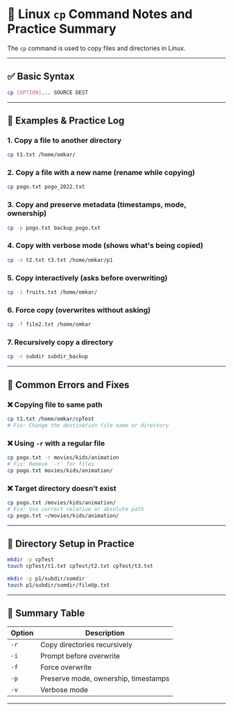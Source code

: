 
# 📄 Linux `cp` Command Notes and Practice Summary

The `cp` command is used to copy files and directories in Linux.

---

## ✅ Basic Syntax

```bash
cp [OPTION]... SOURCE DEST
```

---

## 📘 Examples & Practice Log

### 1. Copy a file to another directory
```bash
cp t1.txt /home/omkar/
```

### 2. Copy a file with a new name (rename while copying)
```bash
cp pogo.txt pogo_2022.txt
```

### 3. Copy and preserve metadata (timestamps, mode, ownership)
```bash
cp -p pogo.txt backup_pogo.txt
```

### 4. Copy with verbose mode (shows what's being copied)
```bash
cp -v t2.txt t3.txt /home/omkar/p1
```

### 5. Copy interactively (asks before overwriting)
```bash
cp -i fruits.txt /home/omkar/
```

### 6. Force copy (overwrites without asking)
```bash
cp -f file2.txt /home/omkar
```

### 7. Recursively copy a directory
```bash
cp -r subdir subdir_backup
```

---

## 🧠 Common Errors and Fixes

### ❌ Copying file to same path
```bash
cp t1.txt /home/omkar/cpTest
# Fix: Change the destination file name or directory
```

### ❌ Using `-r` with a regular file
```bash
cp pogo.txt -r movies/kids/animation
# Fix: Remove `-r` for files
cp pogo.txt movies/kids/animation/
```

### ❌ Target directory doesn’t exist
```bash
cp pogo.txt /movies/kids/animation/
# Fix: Use correct relative or absolute path
cp pogo.txt ~/movies/kids/animation/
```

---

## 📂 Directory Setup in Practice

```bash
mkdir -p cpTest
touch cpTest/t1.txt cpTest/t2.txt cpTest/t3.txt

mkdir -p p1/subdir/somdir
touch p1/subdir/somdir/fileUp.txt
```

---

## 📝 Summary Table

| Option | Description |
|--------|-------------|
| `-r`   | Copy directories recursively |
| `-i`   | Prompt before overwrite |
| `-f`   | Force overwrite |
| `-p`   | Preserve mode, ownership, timestamps |
| `-v`   | Verbose mode |

---

